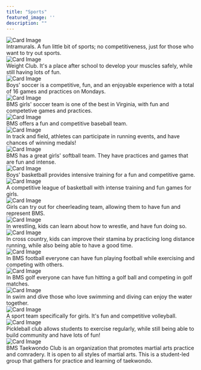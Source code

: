 ```yaml
---
title: "Sports"
featured_image: ''
description: ""
---
```


<div class="card-container">
  <div class="card">
    <img src="https://encrypted-tbn0.gstatic.com/images?q=tbn:ANd9GcRs00uGc1aVmQkicIJ4fJMCT9_ClNUT8j_nlw&s" alt="Card Image">
    <div class="overlay-text">Intramurals. A fun little bit of sports; no competitiveness, just for those who want to try out sports.</div>
  </div>



  <div class="card">
    <img src="https://encrypted-tbn0.gstatic.com/images?q=tbn:ANd9GcTGmyRmUwm6InN6SRmWO_-RZq9qSkSGHB_qUQ&s" alt="Card Image">
    <div class="overlay-text">Weight Club. It's a place after school to develop your muscles safely, while still having lots of fun.</div>
  </div>





  <div class="card">
    <img src="https://resources.finalsite.net/images/f_auto,q_auto,t_image_size_2/v1706812465/mcpsorg/oxyocumlkokfupna4vdz/boyssocerforwebsite.jpg" alt="Card Image">
    <div class="overlay-text">Boys' soccer is a competitive, fun, and an enjoyable experience with a total of 16 games and practices on Mondays.</div>
  </div>
  



  <div class="card">
    <img src="https://resources.finalsite.net/images/f_auto,q_auto,t_image_size_2/v1715352186/mcpsorg/nfxlhzjfrc2y2r4ketnv/girlssoccerforwebsite.jpg" alt="Card Image">
    <div class="overlay-text">BMS girls' soccer team is one of the best in Virginia, with fun and competetive games and practices.</div>
  </div>
 




  <div class="card">
    <img src="https://resources.finalsite.net/images/f_auto,q_auto,t_image_size_4/v1743437065/mcpsorg/w7hu0u7jc5lzak9ztbnz/BaseballMarch2025.jpg" alt="Card Image">
    <div class="overlay-text">BMS offers a fun and competitive baseball team.</div>
  </div>




  <div class="card">
    <img src="https://resources.finalsite.net/images/f_auto,q_auto,t_image_size_2/v1706305102/mcpsorg/zdkwe15fff3k3k0bhzav/Trackandfieldpicforwebsite.jpg" alt="Card Image">
    <div class="overlay-text">In track and field, athletes can participate in running events, and have chances of winning medals!</div>
  </div>





  <div class="card">
    <img src="https://resources.finalsite.net/images/f_auto,q_auto,t_image_size_3/v1706303125/mcpsorg/ofarjzn8bz3wdq3wikeo/Softballforwebsite.jpg" alt="Card Image">
    <div class="overlay-text">BMS has a great girls' softball team. They have practices and games that are fun and intense.</div>
  </div>




  <div class="card">
    <img src="https://resources.finalsite.net/images/f_auto,q_auto,t_image_size_2/v1694097646/mcpsorg/iipxpwr2ke2juh37olus/boysbasketball.jpg" alt="Card Image">
    <div class="overlay-text">Boys' basketball provides intensive training for a fun and competitive game.</div>
  </div>





  <div class="card">
    <img src="https://resources.finalsite.net/images/f_auto,q_auto/v1701094818/mcpsorg/hmpdcgtz769pcjkpiwro/girlsbasketball_1.jpg" alt="Card Image">
    <div class="overlay-text">A competitive league of basketball with intense training and fun games for girls.</div>
  </div>




  <div class="card">
    <img src="https://resources.finalsite.net/images/f_auto,q_auto,t_image_size_3/v1716897080/mcpsorg/npypd4xr7ffco3tiqdgy/Cheerleadingpic.jpg" alt="Card Image">
    <div class="overlay-text">Girls can try out for cheerleading team, allowing them to have fun and represent BMS.</div>
  </div>





  <div class="card">
    <img src="https://resources.finalsite.net/images/f_auto,q_auto,t_image_size_3/v1694097997/mcpsorg/wqz1kngpmrc2d6acyuyu/wrestling.jpg" alt="Card Image">
    <div class="overlay-text">In wrestling, kids can learn about how to wrestle, and have fun doing so.</div>
  </div>




  <div class="card">
    <img src="https://resources.finalsite.net/images/f_auto,q_auto,t_image_size_2/v1716900346/mcpsorg/qff8n9fo1gjyuoiidfpc/CrossCountryRace.webp" alt="Card Image">
    <div class="overlay-text">In cross country, kids can improve their stamina by practicing long distance running, while also being able to have a good time.</div>
  </div>





  <div class="card">
    <img src="https://resources.finalsite.net/images/f_auto,q_auto,t_image_size_2/v1690389009/mcpsorg/hyzt3aygytdob2skqbzt/footballforwebsite.jpg" alt="Card Image">
    <div class="overlay-text">In BMS football everyone can have fun playing football while exercising and competing with others.</div>
  </div>





  <div class="card">
    <img src="https://resources.finalsite.net/images/f_auto,q_auto,t_image_size_3/v1690389505/mcpsorg/mcjfvq6b0sb2i0f0sq4d/Golfforwebsite.jpg" alt="Card Image">
    <div class="overlay-text">In BMS golf everyone can have fun hitting a golf ball and competing in golf matches.</div>
  </div>






  <div class="card">
    <img src="https://resources.finalsite.net/images/f_auto,q_auto/v1690389954/mcpsorg/wpbnnaxlfzvnfthx7fw5/Swimanddiveforwebsite.jpg" alt="Card Image">
    <div class="overlay-text">In swim and dive those who love swimming and diving can enjoy the water together.</div>
  </div>





  <div class="card">
    <img src="https://resources.finalsite.net/images/f_auto,q_auto,t_image_size_2/v1690390137/mcpsorg/xa2znm90wl57fiy5yvew/Volleyballforwebsite.jpg" alt="Card Image">
    <div class="overlay-text">A sport team specifically for girls. It's fun and competitive volleyball.</div>
  </div>





  <div class="card">
    <img src="https://cdn-icons-png.flaticon.com/512/16117/16117721.png" alt="Card Image">
    <div class="overlay-text">Pickleball club allows students to exercise regularly, while still being able to build community and have lots of fun!</div>
  </div>



  <div class="card">
    <img src="https://static.thenounproject.com/png/655105-200.png" alt="Card Image">
    <div class="overlay-text">BMS Taekwondo Club is an organization that promotes martial arts practice and comradery. It is open to all styles of martial arts. This is a student-led group that gathers for practice and learning of taekwondo.</div>
  </div>
</div>